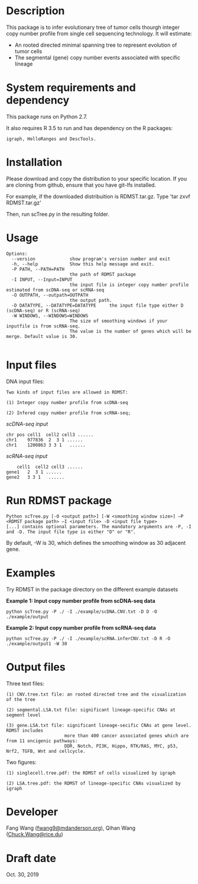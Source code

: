 Description
===========
This package is to infer evolutionary tree of tumor cells thourgh integer copy number profile from single cell sequencing technology. It will estimate:
* An rooted directed minimal spanning tree to represent evolution of tumor cells
* The segmental (gene) copy number events associated with specific lineage


System requirements and dependency
==================================
This package runs on Python 2.7.

It also requires R 3.5
to run and has dependency on the R packages:

	igraph, HelloRanges and DescTools.



Installation
============
Please download and copy the distribution to your specific location. If you are cloning from github, ensure that you have git-lfs installed.

For example, if the downloaded distribuition is RDMST.tar.gz.
	Type 'tar zxvf RDMST.tar.gz'

Then, run scTree.py in the resulting folder.

Usage
=====
```
Options:
  --version             show program's version number and exit
  -h, --help            Show this help message and exit.
  -P PATH, --PATH=PATH
                        the path of RDMST package
  -I INPUT, --Input=INPUT
                        the input file is integer copy number profile estimated from scDNA-seq or scRNA-seq
  -O OUTPATH, --outpath=OUTPATH
                        the output path.
  -D DATATYPE, --DATATYPE=DATATYPE     the input file type either D (scDNA-seq) or R (scRNA-seq)
  -W WINDOWS, --WINDOWS=WINDOWS
                        The size of smoothing windows if your inputfile is from scRNA-seq.
                        The value is the number of genes which will be merge. Default value is 30.


```

Input files
===========

DNA input files:

	Two kinds of input files are allowed in RDMST:

	(1) Integer copy number profile from scDNA-seq

	(2) Infered copy number profile from scRNA-seq;


  *scDNA-seq input*

  	chr	pos	cell1  cell2 cell3 ......
  	chr1	977836	2  3 1 ......
  	chr1	1200863	3 3 1	......

  *scRNA-seq input*

    	cell1  cell2 cell3 ......
    gene1	2  3 1 ......
    gene2	3 3 1	......


Run RDMST package
============

    Python scTree.py [-O <output path>] [-W <smoothing window size>] –P <RDMST package path> –I <input file> -D <input file type>
    [...] contains optional parameters. The mandatory arguments are -P, -I and -D. The input file type is either "D" or "R".
By default, -W is 30, which defines the smoothing window as 30 adjacent gene.


Examples
========
Try RDMST in the package directory on the different example datasets

**Example 1: Input copy number profile from scDNA-seq data**

	python scTree.py -P ./ -I ./example/scDNA.CNV.txt -D D -O ./example/output

**Example 2: Input copy number profile from scRNA-seq data**

	python scTree.py -P ./ -I ./example/scRNA.inferCNV.txt -D R -O ./example/output1 -W 30


Output files
============

Three text files:

	(1) CNV.tree.txt file: an rooted directed tree and the visualization of the tree

	(2) segmental.LSA.txt file: significant lineage-specific CNAs at segment level

	(3) gene.LSA.txt file: significant lineage-secific CNAs at gene level. RDMST includes
                          more than 400 cancer associated genes which are from 11 oncigenic pathways:
                          DDR, Notch, PI3K, Hippo, RTK/RAS, MYC, p53, Nrf2, TGFB, Wnt and cellcycle.

Two figures:

	(1) singlecell.tree.pdf: the RDMST of cells visualized by igraph

	(2) LSA.tree.pdf: the RDMST of lineage-specific CNAs visualized by igraph


Developer
=========
Fang Wang (fwang9@mdanderson.org), Qihan Wang (Chuck.Wang@rice.du)

Draft date
==========
Oct. 30, 2019
